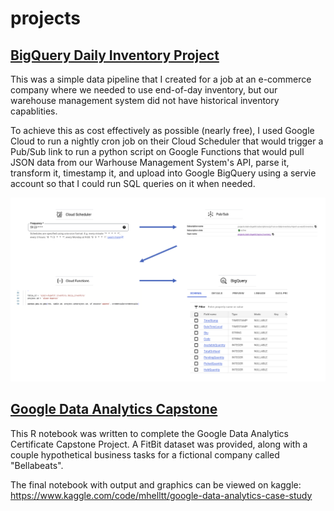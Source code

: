 # projects

## [BigQuery Daily Inventory Project](https://github.com/mhelltt/projects/tree/main/big-query-daily-inventory)

This was a simple data pipeline that I created for a job at an e-commerce company where we needed to use end-of-day inventory, but our warehouse management system did not have historical inventory capablities.

To achieve this as cost effectively as possible (nearly free), I used Google Cloud to run a nightly cron job on their Cloud Scheduler that would trigger a Pub/Sub link to run a python script on Google Functions that would pull JSON data from our Warhouse Management System's API, parse it, transform it, timestamp it, and upload into Google BigQuery using a servie account so that I could run SQL queries on it when needed.

![workflow graphic](https://github.com/mhelltt/projects/blob/main/big-query-daily-inventory/workflow.png)

## [Google Data Analytics Capstone](https://github.com/mhelltt/projects/tree/main/Google%20Data%20Analytics%20Capstone)

This R notebook was written to complete the Google Data Analytics Certificate Capstone Project. A FitBit dataset was provided, along with a couple hypothetical business tasks for a fictional company called "Bellabeats".

The final notebook with output and graphics can be viewed on kaggle:
https://www.kaggle.com/code/mhelltt/google-data-analytics-case-study
